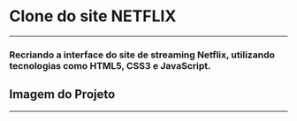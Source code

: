 # Clone do site NETFLIX 

<hr>

### Recriando a interface do site de streaming Netflix,  utilizando tecnologias  como HTML5, CSS3 e JavaScript. 


## Imagem do Projeto
<hr>
<img src"https://github.com/victorsantanna/Clone-Interface-NETFLIX/blob/main/Captura%20da%20Web.jpeg"/>
